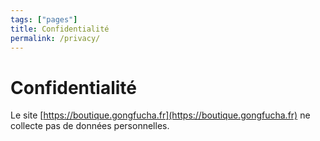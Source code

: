 ```yaml
---
tags: ["pages"]
title: Confidentialité
permalink: /privacy/
---
```


# Confidentialité

Le site [https://boutique.gongfucha.fr](https://boutique.gongfucha.fr) ne collecte pas de données personnelles.
